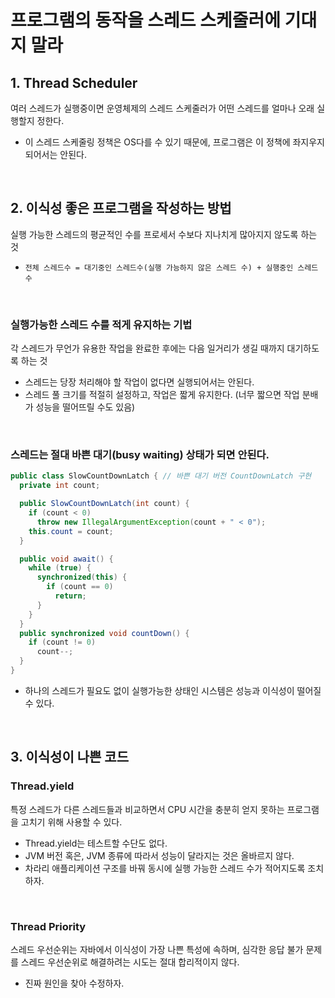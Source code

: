 # 프로그램의 동작을 스레드 스케줄러에 기대지 말라

## 1. Thread Scheduler
여러 스레드가 실행중이면 운영체제의 스레드 스케줄러가 어떤 스레드를 얼마나 오래 실행할지 정한다.
- 이 스레드 스케줄링 정책은 OS다를 수 있기 때문에, 프로그램은 이 정책에 좌지우지 되어서는 안된다.
<br>

## 2. 이식성 좋은 프로그램을 작성하는 방법
실행 가능한 스레드의 평균적인 수를 프로세서 수보다 지나치게 많아지지 않도록 하는 것
- `전체 스레드수 = 대기중인 스레드수(실행 가능하지 않은 스레드 수) + 실행중인 스레드 수`
<br>

### 실행가능한 스레드 수를 적게 유지하는 기법
각 스레드가 무언가 유용한 작업을 완료한 후에는 다음 일거리가 생길 때까지 대기하도록 하는 것
- 스레드는 당장 처리해야 할 작업이 없다면 실행되어서는 안된다.
- 스레드 풀 크기를 적절히 설정하고, 작업은 짧게 유지한다. (너무 짧으면 작업 분배가 성능을 떨어뜨릴 수도 있음)
<br>

### 스레드는 절대 바쁜 대기(busy waiting) 상태가 되면 안된다.
``` java
public class SlowCountDownLatch { // 바쁜 대기 버전 CountDownLatch 구현
  private int count;

  public SlowCountDownLatch(int count) {
    if (count < 0)
      throw new IllegalArgumentException(count + " < 0");
    this.count = count;
  }

  public void await() {
    while (true) {
      synchronized(this) {
        if (count == 0)
          return;
      }
    }
  }
  public synchronized void countDown() {
    if (count != 0)
      count--;
  }
}
```
- 하나의 스레드가 필요도 없이 실행가능한 상태인 시스템은 성능과 이식성이 떨어질 수 있다.
<br>

## 3. 이식성이 나쁜 코드

### Thread.yield
특정 스레드가 다른 스레드들과 비교하면서 CPU 시간을 충분히 얻지 못하는 프로그램을 고치기 위해 사용할 수 있다.
- Thread.yield는 테스트할 수단도 없다.
- JVM 버전 혹은, JVM 종류에 따라서 성능이 달라지는 것은 올바르지 않다.
- 차라리 애플리케이션 구조를 바꿔 동시에 실행 가능한 스레드 수가 적어지도록 조치하자.
<br>

### Thread Priority
스레드 우선순위는 자바에서 이식성이 가장 나쁜 특성에 속하며, 심각한 응답 불가 문제를 스레드 우선순위로 해결하려는 시도는 절대 합리적이지 않다.
- 진짜 원인을 찾아 수정하자.

